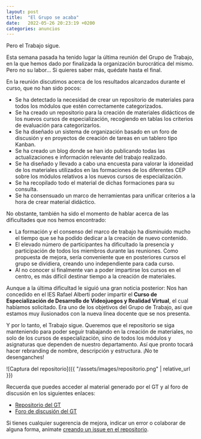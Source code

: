 ```yaml
---
layout: post
title:  "El Grupo se acaba"
date:   2022-05-26 20:23:19 +0200
categories: anuncios
---
```


Pero el Trabajo sigue.

Esta semana pasada ha tenido lugar la última reunión del Grupo de Trabajo, en la que hemos dado por finalizada la organización burocrática del mismo. Pero no su labor... Si quieres saber más, quédate hasta el final.

En la reunión discutimos acerca de los resultados alcanzados durante el curso, que no han sido pocos:

- Se ha detectado la necesidad de crear un repositorio de materiales para todos los módulos que estén correctamente categorizados.
- Se ha creado un repositorio para la creación de materiales didácticos de los nuevos cursos de especialización, recogiendo en tablas los criterios de evaluación para categorizarlos.
- Se ha diseñado un sistema de organización basado en un foro de discusión y en proyectos de creación de tareas en un tablero tipo Kanban.
- Se ha creado un blog donde se han ido publicando todas las actualizaciones e información relevante del trabajo realizado.
- Se ha diseñado y llevado a cabo una encuesta para valorar la idoneidad de los materiales utilizados en las formaciones de los diferentes CEP sobre los módulos relativos a los nuevos cursos de especialización.
- Se ha recopilado todo el material de dichas formaciones para su consulta.
- Se ha consensuado un marco de herramientas para unificar criterios a la hora de crear material didáctico.

No obstante, también ha sido el momento de hablar acerca de las dificultades que nos hemos encontrado:

- La formación y el consenso del marco de trabajo ha disminuido mucho el tiempo que se ha podido dedicar a la creación de nuevo contenido.
- El elevado número de participantes ha dificultado la presencia y participación de todos los miembros durante las reuniones. Como propuesta de mejora, sería conveniente que en posteriores cursos el grupo se dividiera, creando uno independiente para cada curso.
- Al no conocer si finalmente van a poder impartirse los cursos en el centro, es más difícil destinar tiempo a la creación de materiales.

Aunque a la última dificultad le siguió una gran noticia posterior: Nos han concedido en el IES Rafael Alberti poder impartir el **Curso de Especialización de Desarrollo de Videojuegos y Realidad Virtual**, el cual habíamos solicitado. Era uno de los objetivos del Grupo de Trabajo, así que estamos muy ilusionados con la nueva línea docente que se nos presenta.

Y por lo tanto, el Trabajo sigue. Queremos que el repositorio se siga manteniendo para poder seguir trabajando en la creación de materiales, no solo de los cursos de especialización, sino de todos los módulos y asignaturas que dependen de nuestro departamento. Así que pronto tocará hacer rebranding de nombre, descripción y estructura. ¡No te desenganches!

![Captura del repositorio]({{ "/assets/images/repositorio.png" | relative_url }})

Recuerda que puedes acceder al material generado por el GT y al foro de discusión en los siguientes enlaces:
- [Repositorio del GT](https://github.com/IES-Rafael-Alberti/GT-DVIA-21-22)
- [Foro de discusión del GT](https://github.com/IES-Rafael-Alberti/GT-DVIA-21-22/discussions)

Si tienes cualquier sugerencia de mejora, indicar un error o colaborar de alguna forma, anímate [creando un issue en el repositorio](https://github.com/IES-Rafael-Alberti/GT-DVIA-21-22/issues/new).